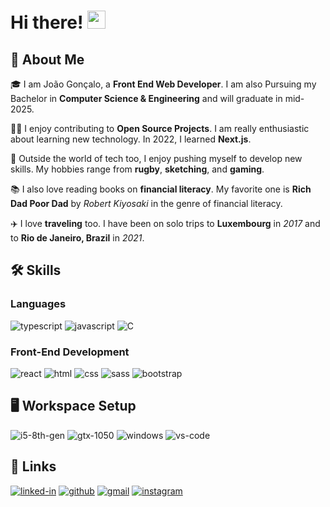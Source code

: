 # Hi there! <img src="https://media.giphy.com/media/hvRJCLFzcasrR4ia7z/giphy.gif" width="29px" height="29px">

## 🚀 About Me

🎓 I am João Gonçalo, a **Front End Web Developer**. I am also Pursuing my Bachelor in **Computer Science & Engineering** and will graduate in mid-2025.

👨‍💻 I enjoy contributing to **Open Source Projects**. I am really enthusiastic about learning new technology. In 2022, I learned **Next.js**.

🏉 Outside the world of tech too, I enjoy pushing myself to develop new skills. My hobbies range from **rugby**, **sketching**, and **gaming**.

📚 I also love reading books on **financial literacy**. My favorite one is **Rich Dad Poor Dad** by _Robert Kiyosaki_ in the genre of financial literacy.

✈️ I love **traveling** too. I have been on solo trips to **Luxembourg** in _2017_ and to **Rio de Janeiro, Brazil** in _2021_.

## 🛠️ Skills

### Languages

![typescript](https://img.shields.io/badge/TypeScript-3178C6?style=for-the-badge&logo=typescript&logoColor=white)
![javascript](https://img.shields.io/badge/JavaScript-323330?style=for-the-badge&logo=javascript&logoColor=F7DF1E)
![C](https://img.shields.io/badge/c-%2300599C.svg?style=for-the-badge&logo=c&logoColor=white)

### Front-End Development

![react](https://img.shields.io/badge/React-20232A?style=for-the-badge&logo=react&logoColor=61DAFB)
![html](https://img.shields.io/badge/HTML5-E34F26?style=for-the-badge&logo=html5&logoColor=white)
![css](https://img.shields.io/badge/CSS3-1572B6?style=for-the-badge&logo=css3&logoColor=white)
![sass](https://img.shields.io/badge/SASS-CC6699?style=for-the-badge&logo=sass&logoColor=white)
![bootstrap](https://img.shields.io/badge/Bootstrap-563D7C?style=for-the-badge&logo=bootstrap&logoColor=white)


## 🖥️ Workspace Setup

![i5-8th-gen](https://img.shields.io/badge/Intel-Core_i5_8th-0071C5?style=for-the-badge&logo=intel&logoColor=white)
![gtx-1050](https://img.shields.io/badge/NVIDIA-GTX_1050-76B900?style=for-the-badge&logo=nvidia&logoColor=white)
![windows](https://img.shields.io/badge/Windows_10-0078D6?style=for-the-badge&logo=windows&logoColor=white)
![vs-code](https://img.shields.io/badge/VS_Code-007ACC?style=for-the-badge&logo=Visual-Studio-Code&logoColor=white)

## 🔗 Links

[![linked-in](https://img.shields.io/badge/Linked_In-0077B5?style=for-the-badge&logo=LinkedIn&logoColor=white)](https://www.linkedin.com/in/jo%C3%A3o-gon%C3%A7alo-jacinto-correia-0b23ba180/)
[![github](https://img.shields.io/badge/GitHub-000000?style=for-the-badge&logo=GitHub&logoColor=white)](https://github.com/j0aogoncalo)
[![gmail](https://img.shields.io/badge/Gmail-D14836?style=for-the-badge&logo=Gmail&logoColor=white)](mailto:joaogoncalo2003@gmail.com)
[![instagram](https://img.shields.io/badge/Instagram-E4405F?style=for-the-badge&logo=instagram&logoColor=white)](https://www.instagram.com/j0ao.goncalo/)
